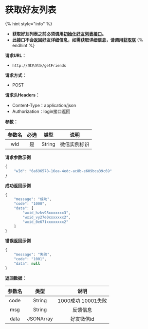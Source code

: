 # 获取好友列表

{% hint style="info" %}
* **获取好友列表之前必须调用**[**初始化好友列表接口**](https://www.wkteam.cn/api-wen-dang2/deng-lu/initFriendLists.html)**。**
* **此接口不会返回好友详细信息，如需获取详细信息，请调用**[**获取联**](https://www.wkteam.cn/api-wen-dang2/hao-you-cao-zuo/queryUserInfo.html)
{% endhint %}

**请求URL：**

* `http://域名地址/getFriends`

**请求方式：**

* POST 

**请求头Headers：**

* Content-Type：application/json
* Authorization：login接口返回

**参数：**

| 参数名 | 必选 | 类型 | 说明 |
| :---: | :---: | :---: | :---: |
| wId | 是 | String | 微信实例标识 |

**请求参数示例**

```javascript
{
    "wId": "6a696578-16ea-4edc-ac8b-e609bca39c69"
}
```

**成功返回示例**

```javascript
{
    "message": "成功",
    "code": "1000",
    "data": [
        "wxid_hzkv98xxxxxxx3",
        "wxid_vy27e0xxxxxxx2",
        "wxid_0e671xxxxxxxx2"
    ]
}
```

**错误返回示例**

```javascript
{
    "message": "失败",
    "code": "1001",
    "data": null
}
```

**返回数据：**

| 参数名 | 类型 | 说明 |
| :---: | :---: | :---: |
| code | String | 1000成功  10001失败 |
| msg | String | 反馈信息 |
| data | JSONArray | 好友微信id |

